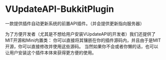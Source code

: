 # VUpdateAPI-BukkitPlugin
一款提供插件自动更新系统的前置API插件。（并会提供更新指向服务器）

为了方便开发者（尤其是不想给用户安装VUpdateAPI的开发者）我们还提供了MIT开源和Mini内置类：
你可以直接将其镶嵌在你的插件源码内，并且由于是MIT开源，你可以直接修改并使用这些源码。
当然如果你不会或者你懒的话，也可以让用户安装这个插件本体来获得更方便的使用。

